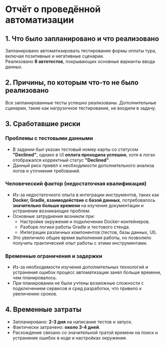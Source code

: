 # Отчёт о проведённой автоматизации

## 1. Что было запланировано и что реализовано  
Запланировано автоматизировать тестирование формы оплаты тура, включая позитивные и негативные сценарии.  
Реализовано **8 автотестов**, покрывающих основные варианты ввода данных.

## 2. Причины, по которым что-то не было реализовано  
Все запланированные тесты успешно реализованы. Дополнительные сценарии, такие как нагрузочное тестирование, не входили в задачу.

## 3. Сработавшие риски  
### Проблемы с тестовыми данными  
- В задании был указан тестовый номер карты со статусом **"Declined"**, однако в UI **оплата проходила успешно**, хотя в логах отображался корректный статус **"Declined"**.   
- Данный риск привёл к необходимости дополнительного анализа логов и уточнения требований.  

### Человеческий фактор (недостаточная квалификация)  
- Из-за недостаточного опыта в интеграции инструментов, таких как **Docker, Gradle, взаимодействие с базой данных**, потребовалось **значительно больше времени** на изучение документации и устранение возникающих проблем.  
- Основные затруднения возникли при:  
  - Настройке окружения и подключении Docker-контейнеров.  
  - Разборе логики работы Gradle и тестового стенда.  
  - Интеграции различных компонентов (тестов, базы данных, UI).  
- Это увеличило общее время выполнения работы, но позволило получить практический опыт работы с этими инструментами.  

### Временные ограничения и задержки  
- Из-за необходимости изучения дополнительных технологий и устранения ошибок процесс автоматизации занял больше времени, чем планировалось.  
- При планировании не были учтены возможные сложности с подключением сервисов и сред разработки, что привело к увеличению сроков.   

## 4. Временные затраты  
- Запланировано: **2-3 дня** на написание тестов и запуск.  
- Фактически затрачено: **около 3-4 дней**.  
- Расхождение связано со значительной тратой времени на поиск и устранение ошибок в коде и настройках окружения.  
